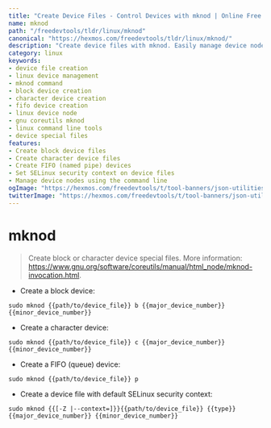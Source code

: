 ```yaml
---
title: "Create Device Files - Control Devices with mknod | Online Free DevTools by Hexmos"
name: mknod
path: "/freedevtools/tldr/linux/mknod"
canonical: "https://hexmos.com/freedevtools/tldr/linux/mknod/"
description: "Create device files with mknod. Easily manage device nodes, create block and character devices. Free online tool, no registration required."
category: linux
keywords:
- device file creation
- linux device management
- mknod command
- block device creation
- character device creation
- fifo device creation
- linux device node
- gnu coreutils mknod
- linux command line tools
- device special files
features:
- Create block device files
- Create character device files
- Create FIFO (named pipe) devices
- Set SELinux security context on device files
- Manage device nodes using the command line
ogImage: "https://hexmos.com/freedevtools/t/tool-banners/json-utilities-banner.png"
twitterImage: "https://hexmos.com/freedevtools/t/tool-banners/json-utilities-banner.png"
---
```


# mknod

> Create block or character device special files.
> More information: <https://www.gnu.org/software/coreutils/manual/html_node/mknod-invocation.html>.

- Create a block device:

`sudo mknod {{path/to/device_file}} b {{major_device_number}} {{minor_device_number}}`

- Create a character device:

`sudo mknod {{path/to/device_file}} c {{major_device_number}} {{minor_device_number}}`

- Create a FIFO (queue) device:

`sudo mknod {{path/to/device_file}} p`

- Create a device file with default SELinux security context:

`sudo mknod {{[-Z |--context=]}}{{path/to/device_file}} {{type}} {{major_device_number}} {{minor_device_number}}`
